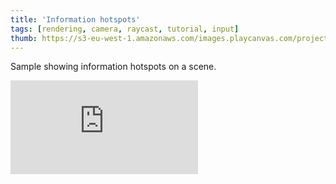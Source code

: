 ```yaml
---
title: 'Information hotspots'
tags: [rendering, camera, raycast, tutorial, input]
thumb: https://s3-eu-west-1.amazonaws.com/images.playcanvas.com/projects/12/438515/CA0481-image-75.jpg
---
```


Sample showing information hotspots on a scene.

<div className="iframe-container">
    <iframe loading="lazy" src="https://playcanv.as/p/9yrH9xRZ/" title="Information hotspots" webkitallowfullscreen="true" mozallowfullscreen="true" allow="autoplay" allowfullscreen="true" allowvr="" scrolling="no" frameborder="0" />
</div>
